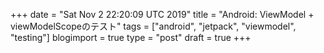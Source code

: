+++
date = "Sat Nov  2 22:20:09 UTC 2019"
title = "Android: ViewModel + viewModelScopeのテスト"
tags = ["android", "jetpack", "viewmodel", "testing"]
blogimport = true
type = "post"
draft = true
+++
